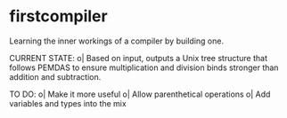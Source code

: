 # firstcompiler

Learning the inner workings of a compiler by building one. 

CURRENT STATE:
  o| Based on input, outputs a Unix tree structure that follows PEMDAS to ensure multiplication and division binds
    stronger than addition and subtraction. 


TO DO:
  o| Make it more useful
  o| Allow parenthetical operations
  o| Add variables and types into the mix
